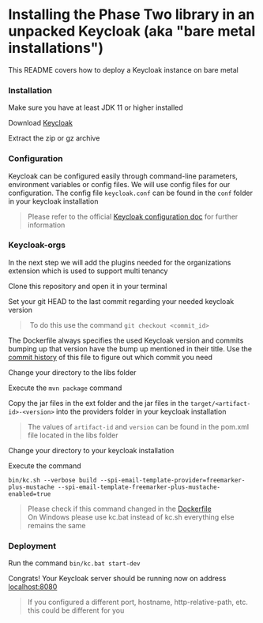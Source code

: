 # Installing the Phase Two library in an unpacked Keycloak (aka "bare metal installations")

This README covers how to deploy a Keycloak instance on bare metal

### Installation
Make sure you have at least JDK 11 or higher installed

Download [Keycloak](https://www.keycloak.org/downloads)

Extract the zip or gz archive

### Configuration

Keycloak can be configured easily through command-line parameters, environment variables or config files.
We will use config files for our configuration. The config file `keycloak.conf` can be found in the `conf` folder in your keycloak installation
> Please refer to the official [Keycloak configuration doc](https://www.keycloak.org/server/configuration) for further information

### Keycloak-orgs
In the next step we will add the plugins needed for the organizations extension which is used to support multi tenancy

Clone this repository and open it in your terminal

Set your git HEAD to the last commit regarding your needed keycloak version
>  To do this use the command `git checkout <commit_id>`

The Dockerfile always specifies the used Keycloak version and commits bumping up that version have the bump up mentioned in their title. Use the [commit history](https://github.com/p2-inc/phasetwo-containers/commits/main/Dockerfile) of this file to figure out which commit you need

Change your directory to the libs folder

Execute the `mvn package` command

Copy the jar files in the ext folder and the jar files in the `target/<artifact-id>-<version>` into the providers folder in your keycloak installation
> The values of `artifact-id` and `version` can be found in the pom.xml file located in the libs folder

Change your directory to your keycloak installation

Execute the command 
```
bin/kc.sh --verbose build --spi-email-template-provider=freemarker-plus-mustache --spi-email-template-freemarker-plus-mustache-enabled=true
```
> Please check if this command changed in the [Dockerfile](../Dockerfile)<br>
> On Windows please use kc.bat instead of kc.sh everything else remains the same

### Deployment

Run the command `bin/kc.bat start-dev`

Congrats! Your Keycloak server should be running now on address [localhost:8080](http://localhost:8080)
> If you configured a different port, hostname, http-relative-path, etc. this could be different for you
